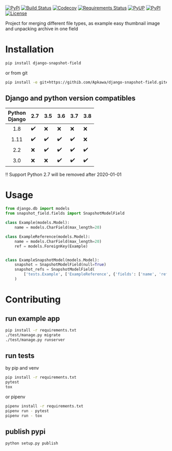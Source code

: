 [![PyPi](https://img.shields.io/pypi/v/django-snapshot-field.svg)](https://pypi.python.org/pypi/django-snapshot-field)
[![Build Status](https://travis-ci.org/Apkawa/django-snapshot-field.svg?branch=master)](https://travis-ci.org/Apkawa/django-snapshot-field)
[![Codecov](https://codecov.io/gh/Apkawa/django-snapshot-field/branch/master/graph/badge.svg)](https://codecov.io/gh/Apkawa/django-snapshot-field)
[![Requirements Status](https://requires.io/github/Apkawa/django-snapshot-field/requirements.svg?branch=master)](https://requires.io/github/Apkawa/django-snapshot-field/requirements/?branch=master)
[![PyUP](https://pyup.io/repos/github/Apkawa/django-snapshot-field/shield.svg)](https://pyup.io/repos/github/Apkawa/django-snapshot-field)
[![PyPI](https://img.shields.io/pypi/pyversions/django-snapshot-field.svg)](https://pypi.python.org/pypi/django-snapshot-field)
[![License](https://img.shields.io/badge/license-MIT-blue.svg)](LICENSE)

Project for merging different file types, as example easy thumbnail image and unpacking archive in one field

# Installation

```bash
pip install django-snapshot-field
```

or from git

```bash
pip install -e git+https://githib.com/Apkawa/django-snapshot-field.git#egg=django-snapshot-field
```

## Django and python version compatibles


| Python<br/>Django |      2.7           |        3.5         |      3.6           |      3.7           |       3.8          |
|:-----------------:|--------------------|--------------------|--------------------|--------------------|--------------------|
| 1.8               | :heavy_check_mark: |       :x:          |      :x:           |       :x:          |      :x:           |
| 1.11              | :heavy_check_mark: | :heavy_check_mark: | :heavy_check_mark: | :heavy_check_mark: |      :x:           |
| 2.2               |       :x:          | :heavy_check_mark: | :heavy_check_mark: | :heavy_check_mark: | :heavy_check_mark: |
| 3.0               |       :x:          |       :x:          | :heavy_check_mark: | :heavy_check_mark: | :heavy_check_mark: |

:bangbang: Support Python 2.7 will be removed after 2020-01-01

# Usage

```python
from django.db import models
from snapshot_field.fields import SnapshotModelField

class Example(models.Model):
    name = models.CharField(max_length=20)

class ExampleReference(models.Model):
    name = models.CharField(max_length=20)
    ref = models.ForeignKey(Example)


class ExampleSnapshotModel(models.Model):
    snapshot = SnapshotModelField(null=True)
    snapshot_refs = SnapshotModelField(
        ['tests.Example', ['ExampleReference', {'fields': ['name', 'ref'], 'refs': ['ref']}]]
    )
```

# Contributing

## run example app

```bash
pip install -r requirements.txt
./test/manage.py migrate
./test/manage.py runserver
```

## run tests

by pip and venv
```bash
pip install -r requirements.txt
pytest
tox
```

or pipenv

```bash
pipenv install -r requirements.txt
pipenv run - pytest
pipenv run - tox

```

## publish pypi

```bash
python setup.py publish
```






